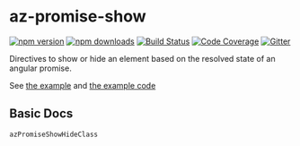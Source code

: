 # az-promise-show

[![npm version](https://img.shields.io/npm/v/az-promise-show.svg?style=flat-square)](https://www.npmjs.org/package/az-promise-show)
[![npm downloads](https://img.shields.io/npm/dm/az-promise-show.svg?style=flat-square)](http://npm-stat.com/charts.html?package=az-promise-show&from=2015-01-01)
[![Build Status](https://img.shields.io/codeship/65e705f0-f603-0132-fc07-764c17a205db.svg?style=flat-square)](https://codeship.com/projects/85923)
[![Code Coverage](https://img.shields.io/codecov/c/github/alianza-dev/az-promise-show.svg?style=flat-square)](https://codecov.io/github/alianza-dev/az-promise-show)
[![Gitter](https://badges.gitter.im/Join%20Chat.svg)](https://gitter.im/alianza-dev/az-promise-show?utm_source=badge&utm_medium=badge&utm_campaign=pr-badge&utm_content=badge)

Directives to show or hide an element based on the resolved state of an angular promise.

See [the example](http://az-promise-show.surge.sh/) and
[the example code](https://github.com/alianza-dev/az-promise-show/blob/master/demo/index.html)

## Basic Docs

`azPromiseShowHideClass`
